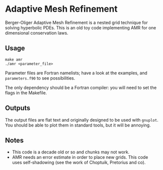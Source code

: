 # Adaptive Mesh Refinement

Berger-Oliger Adaptive Mesh Refinement is a nested grid technique for solving hyperbolic PDEs. This is an old toy code implementing AMR for one dimensional conservation laws.

## Usage

```
make amr
./amr <parameter_file>
```

Parameter files are Fortran namelists; have a look at the examples, and `parameters.f90` to see possibilities.

The only dependency should be a Fortran compiler: you will need to set the flags in the Makefile.

## Outputs

The output files are flat text and originally designed to be used with `gnuplot`. You should be able to plot them in standard tools, but it will be annoying.

## Notes

* This code is a decade old or so and chunks may not work.
* AMR needs an error estimate in order to place new grids. This code uses self-shadowing (see the work of Choptuik, Pretorius and co).
